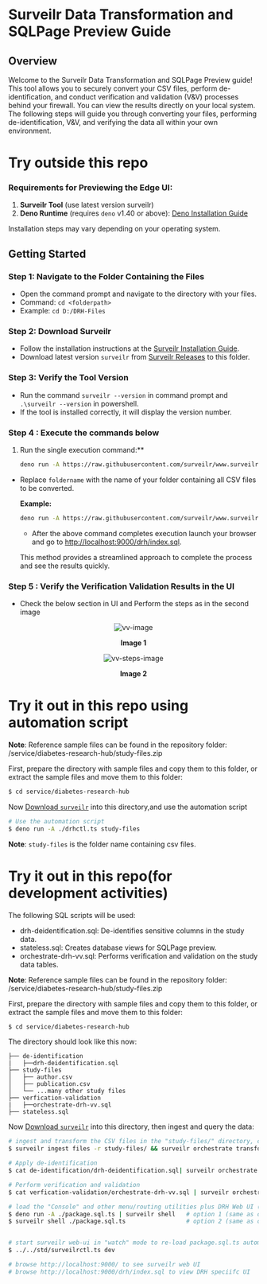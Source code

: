 # Surveilr Data Transformation and SQLPage Preview Guide

## Overview

Welcome to the Surveilr Data Transformation and SQLPage Preview guide! This tool
allows you to securely convert your CSV files, perform de-identification, and
conduct verification and validation (V&V) processes behind your firewall. You
can view the results directly on your local system. The following steps will
guide you through converting your files, performing de-identification, V&V, and
verifying the data all within your own environment.

# Try outside this repo

### Requirements for Previewing the Edge UI:

1. **Surveilr Tool** (use latest version surveilr)
2. **Deno Runtime** (requires `deno` v1.40 or above):
   [Deno Installation Guide](https://docs.deno.com/runtime/manual/getting_started/installation/)

Installation steps may vary depending on your operating system.

## Getting Started

### Step 1: Navigate to the Folder Containing the Files

- Open the command prompt and navigate to the directory with your files.
- Command: `cd <folderpath>`
- Example: `cd D:/DRH-Files`

### Step 2: Download Surveilr

- Follow the installation instructions at the
  [Surveilr Installation Guide](https://docs.opsfolio.com/surveilr/how-to/installation-guide).
- Download latest version `surveilr` from
  [Surveilr Releases](https://github.com/opsfolio/releases.opsfolio.com/releases)
  to this folder.

### Step 3: Verify the Tool Version

- Run the command `surveilr --version` in command prompt and
  `.\surveilr --version` in powershell.
- If the tool is installed correctly, it will display the version number.

### Step 4 : Execute the commands below

1. Run the single execution command:**

   ```bash
   deno run -A https://raw.githubusercontent.com/surveilr/www.surveilr.com/main/lib/service/diabetes-research-hub/drhctl.ts 'foldername'
   ```

- Replace `foldername` with the name of your folder containing all CSV files to
  be converted.

  **Example:**

  ```bash
  deno run -A https://raw.githubusercontent.com/surveilr/www.surveilr.com/main/lib/service/diabetes-research-hub/drhctl.ts study-files
  ```

  - After the above command completes execution launch your browser and go to
    [http://localhost:9000/drh/index.sql](http://localhost:9000/drh/index.sql).

  This method provides a streamlined approach to complete the process and see
  the results quickly.

### Step 5 : Verify the Verification Validation Results in the UI

- Check the below section in UI and Perform the steps as in the second image

<p align="center">
   <img src="../diabetes-research-hub/assets/vv-image.png" alt="vv-image">
  </p>

<p align="center"><b>Image 1</b></p>

<p align="center">
   <img src="../diabetes-research-hub/assets/vv-step-img.png" alt="vv-steps-image">
  </p>

<p align="center"><b>Image 2</b></p>

# Try it out in this repo using automation script

**Note**: Reference sample files can be found in the repository folder:
/service/diabetes-research-hub/study-files.zip

First, prepare the directory with sample files and copy them to this folder, or
extract the sample files and move them to this folder:

```bash
$ cd service/diabetes-research-hub
```

Now
[Download `surveilr`](https://docs.opsfolio.com/surveilr/how-to/installation-guide/)
into this directory,and use the automation script

```bash
# Use the automation script
$ deno run -A ./drhctl.ts study-files
```

**Note**: `study-files` is the folder name containing csv files.

# Try it out in this repo(for development activities)

The following SQL scripts will be used:

- drh-deidentification.sql: De-identifies sensitive columns in the study data.
- stateless.sql: Creates database views for SQLPage preview.
- orchestrate-drh-vv.sql: Performs verification and validation on the study data
  tables.

**Note**: Reference sample files can be found in the repository folder:
/service/diabetes-research-hub/study-files.zip

First, prepare the directory with sample files and copy them to this folder, or
extract the sample files and move them to this folder:

```bash
$ cd service/diabetes-research-hub
```

The directory should look like this now:

```
├── de-identification
|   ├──drh-deidentification.sql
├── study-files
│   ├── author.csv
│   ├── publication.csv
│   └── ...many other study files    
├── verfication-validation
|   ├──orchestrate-drh-vv.sql
├── stateless.sql
```

Now
[Download `surveilr`](https://docs.opsfolio.com/surveilr/how-to/installation-guide/)
into this directory, then ingest and query the data:

```bash
# ingest and transform the CSV files in the "study-files/" directory, creating resource-surveillance.sqlite.db
$ surveilr ingest files -r study-files/ && surveilr orchestrate transform-csv
```

```bash
# Apply de-identification
$ cat de-identification/drh-deidentification.sql| surveilr orchestrate -n "deidentification"
```

```bash
# Perform verification and validation
$ cat verfication-validation/orchestrate-drh-vv.sql | surveilr orchestrate -n "v&v"
```

```bash
# load the "Console" and other menu/routing utilities plus DRH Web UI (both are same, just run one)
$ deno run -A ./package.sql.ts | surveilr shell   # option 1 (same as option 2.Use the option 2 as the option1 has some issues)
$ surveilr shell ./package.sql.ts                 # option 2 (same as option 1)


# start surveilr web-ui in "watch" mode to re-load package.sql.ts automatically
$ ../../std/surveilrctl.ts dev

# browse http://localhost:9000/ to see surveilr web UI
# browse http://localhost:9000/drh/index.sql to view DRH speciifc UI
```
